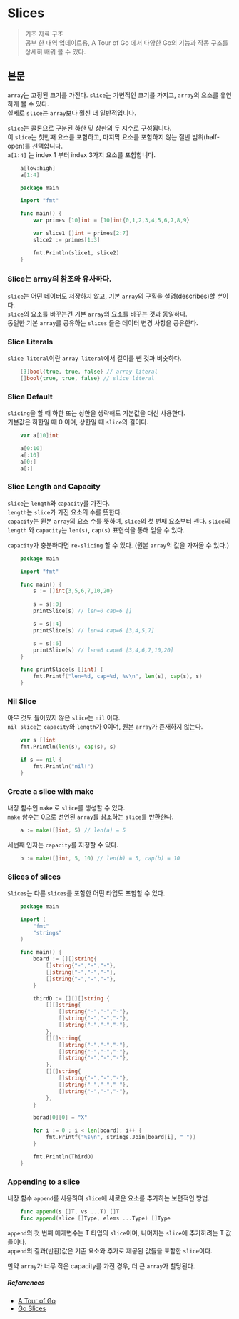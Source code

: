 # Slices
> 기초 자료 구조 <br>
> 공부 한 내역 업데이트용, A Tour of Go 에서 다양한 Go의 기능과 작동 구조를 상세히 배워 볼 수 있다.

## 본문
`array`는 고정된 크기를 가진다. `slice`는 가변적인 크기를 가지고, `array`의 요소를 유연하게 볼 수 있다.<br>
실제로 `slice`는 `array`보다 훨신 더 일반적입니다.<br>

`slice`는 콜론으로 구분된 하한 및 상한의 두 지수로 구성됩니다.<br>
이 `slice`는 첫번째 요소를 포함하고, 마지막 요소를 포함하지 않는 절반 범위(half-open)를 선택합니다.<br>
`a[1:4]` 는 index 1 부터 index 3가지 요소를 포함합니다. 
``` go
    a[low:high]
    a[1:4]
```

```go
    package main

    import "fmt"

    func main() {
        var primes [10]int = [10]int{0,1,2,3,4,5,6,7,8,9}

        var slice1 []int = primes[2:7]
        slice2 := primes[1:3]

        fmt.Println(slice1, slice2)
    }
```

### Slice는 array의 참조와 유사하다.
`slice`는 어떤 데이터도 저장하지 않고, 기본 `array`의 구획을 설명(describes)할 뿐이다.<br>
`slice`의 요소를 바꾸는건 기본 `array`의 요소를 바꾸는 것과 동일하다.<br>
동일한 기본 `array`를 공유하는 `slices` 들은 데이터 변경 사항을 공유한다.<br>

### Slice Literals
`slice literal`이란 `array literal`에서 길이를 뺀 것과 비슷하다.
```go
    [3]bool{true, true, false} // array literal
    []bool{true, true, false} // slice literal
```

### Slice Default
`slicing`을 할 때 하한 또는 상한을 생략해도 기본값을 대신 사용한다.<br>
기본값은 하한일 때 0 이며, 상한일 때 `slice`의 길이다.<br>
```go
    var a[10]int

    a[0:10]
    a[:10]
    a[0:]
    a[:]
```

### Slice Length and Capacity
`slice`는 `length`와 `capacity`를 가진다.<br>
`length`는 `slice`가 가진 요소의 수를 뜻한다.<br>
`capacity`는 원본 `array`의 요소 수를 뜻하며, `slice`의 첫 번째 요소부터 센다.
`slice`의 `length` 와 `capacity`는 `len(s)`, `cap(s)` 표현식을 통해 얻을 수 있다.

`capacity`가 충분하다면 `re-slicing` 할 수 있다. (원본 `array`의 값을 가져올 수 있다.)

``` go
    package main

    import "fmt"

    func main() {
        s := []int{3,5,6,7,10,20}
        
        s = s[:0]
        printSlice(s) // len=0 cap=6 []

        s = s[:4]
        printSlice(s) // len=4 cap=6 [3,4,5,7]

        s = s[:6]
        printSlice(s) // len=6 cap=6 [3,4,6,7,10,20]
    }

    func printSlice(s []int) {
        fmt.Printf("len=%d, cap=%d, %v\n", len(s), cap(s), s)
    }
```

### Nil Slice
아무 것도 들어있지 않은 `slice`는 `nil` 이다.<br>
`nil slice`는 `capacity`와 `length`가 0이며, 원본 `array`가 존재하지 않는다.<br>
```go
    var s []int
    fmt.Println(len(s), cap(s), s)

    if s == nil {
        fmt.Println("nil!")
    }
```

### Create a slice with make
내장 함수인 `make` 로 `slice`를 생성할 수 있다.<br>
`make` 함수는 0으로 선언된 `array`를 참조하는 `slice`를 반환한다.<br>

```go
    a := make([]int, 5) // len(a) = 5
```

세번째 인자는 `capacity`를 지정할 수 있다.
```go
    b := make([]int, 5, 10) // len(b) = 5, cap(b) = 10
```

### Slices of slices
`Slices`는 다른 `slices`를 포함한 어떤 타입도 포함할 수 있다.
```go
    package main

    import (
        "fmt"
        "strings"
    )

    func main() {
        board := [][]string{
            []string{"-","-","-"},
            []string{"-","-","-"},
            []string{"-","-","-"},
        }

        thirdD := [][][]string {
            [][]string{
                []string{"-","-","-"},
                []string{"-","-","-"},
                []string{"-","-","-"},
            },
            [][]string{
                []string{"-","-","-"},
                []string{"-","-","-"},
                []string{"-","-","-"},
            },
            [][]string{
                []string{"-","-","-"},
                []string{"-","-","-"},
                []string{"-","-","-"},
            },
        }

        borad[0][0] = "X"

        for i := 0 ; i < len(board); i++ {
            fmt.Printf("%s\n", strings.Join(board[i], " "))
        }

        fmt.Println(ThirdD)
    }
```

### Appending to a slice
내장 함수 `append`를 사용하여 `slice`에 새로운 요소를 추가하는 보편적인 방법.<br> 

```go
    func append(s []T, vs ...T) []T
    func append(slice []Type, elems ...Type) []Type
```
`append`의 첫 번째 매개변수는 T 타입의 `slice`이며, 나머지는 `slice`에 추가하려는 T 값들이다.<br>
`append`의 결과(반환)값은 기존 요소와 추가로 제공된 값들을 포함한 `slice`이다.<br>

만약 `array`가 너무 작은 capacity를 가진 경우, 더 큰 `array`가 할당된다.



##### Referrences
- [A Tour of Go](https://go.dev/tour/list)
- [Go Slices](https://go.dev/blog/slices-intro)

